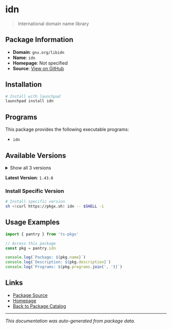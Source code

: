 # idn

> International domain name library

## Package Information

- **Domain**: `gnu.org/libidn`
- **Name**: `idn`
- **Homepage**: Not specified
- **Source**: [View on GitHub](https://github.com/pkgxdev/pantry/tree/main/projects/gnu.org/libidn/package.yml)

## Installation

```bash
# Install with launchpad
launchpad install idn
```

## Programs

This package provides the following executable programs:

- `idn`

## Available Versions

<details>
<summary>Show all 3 versions</summary>

- `1.43.0`, `1.42.0`, `1.41.0`

</details>

**Latest Version**: `1.43.0`

### Install Specific Version

```bash
# Install specific version
sh <(curl https://pkgx.sh) idn -- $SHELL -i
```

## Usage Examples

```typescript
import { pantry } from 'ts-pkgx'

// Access this package
const pkg = pantry.idn

console.log(`Package: ${pkg.name}`)
console.log(`Description: ${pkg.description}`)
console.log(`Programs: ${pkg.programs.join(', ')}`)
```

## Links

- [Package Source](https://github.com/pkgxdev/pantry/tree/main/projects/gnu.org/libidn/package.yml)
- [Homepage](#)
- [Back to Package Catalog](../../../package-catalog.md)

---

*This documentation was auto-generated from package data.*
